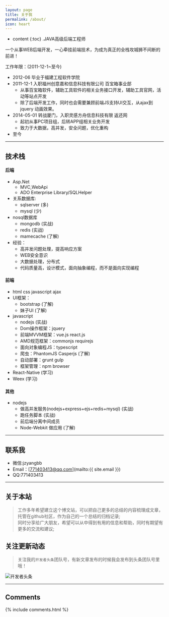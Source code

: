 ```yaml
---
layout: page
title: 关于我
permalink: /about/
icon: heart
---
```


* content
{:toc}
.JAVA高级后端工程师

一个从事WEB后端开发，一心牵挂前端技术，为成为真正的全栈攻城狮不间断的前进！
  
工作年限：(2011-12-1~至今)  

* 2012-06 毕业于福建工程软件学院
* 2011-12-1 入职福州创意嘉和信息科技有限公司 百宝箱事业部
    * 从事百宝箱软件，辅助工具软件的相关业务接口开发，辅助工具官网，活动等站点开发
    * 除了后端开发工作，同时也会需要兼顾前端JS支持UI交互，从ajax到jquery 动画效果。
* 2014-05-01  转战厦门，入职灵感方舟信息科技有限 返还网 
    * 起初从事PC项目组，后转APP组相关业务开发
    * 致力于大数据，高并发，安全问题，优化重构
* 至今

---

## 技术栈

#### 后端   

* Asp.Net 
    * MVC,WebApi
    * ADO Enterprise Library/SQLHelper
* 关系数据库:
    * sqlserver (多)
    * mysql (少)
* nosql数据库
    * mongodb (实战)
    * redis (实战)
    * mamecache (了解)
* 经验：
    * 高并发问题处理，提高响应方案
    * WEB安全意识
    * 大数据处理，分布式 
    * 代码质量高，设计模式，面向抽象编程，而不是面向实现编程

#### 前端

* html css javascript ajax
* UI框架：
    * bootstrap (了解)
    * 妹子UI (了解)
* javascript
    * nodejs (实战)
    * Dom操作框架：jquery
    * 前端MVVM框架：vue.js react.js
    * AMD规范框架：commonjs requirejs
    * 面向对象编程JS：typescript 
    * 爬虫：PhantomJS Casperjs (了解)
    * 自动部署：grunt gulp 
    * 框架管理：npm browser   
* React-Native (学习)
* Weex (学习)

#### 其他

* nodejs
    * 做高并发服务(nodejs+express+ejs+redis+mysql) (实战)
    * 跑任务脚本 (实战)
    * 前后端分离中间成员
    * Node-Webkit 做应用 (了解)
    
---

## 联系我

* 微信:jzyangbb
* Email：[771403413@qq.com](mailto:{{ site.email }})
* QQ:771403413

---

## 关于本站   

> 工作多年希望建立这个博文站，可以把自己更多的总结的内容梳理成文章，托管在github社区，作为自己的一个总结的归档记录;     
> 同时分享给广大朋友，希望可以从中得到有用的信息和帮助，同时有期望有更多的交流和建议;

## 关注更新动态

> 关注我的`开发者头条`团队号，有新文章发布的时候我会发布到头条团队号里哦！

![开发者头条](http://demo.thankbabe.com/blog/images/sflyqtt.png)

---

## Comments

{% include comments.html %}

